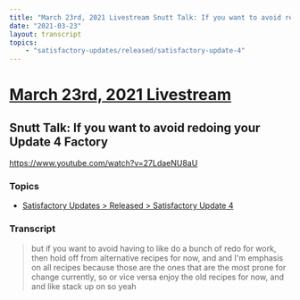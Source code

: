 ```yaml
---
title: "March 23rd, 2021 Livestream Snutt Talk: If you want to avoid redoing your Update 4 Factory"
date: "2021-03-23"
layout: transcript
topics:
    - "satisfactory-updates/released/satisfactory-update-4"
---
```

# [March 23rd, 2021 Livestream](../2021-03-23.md)
## Snutt Talk: If you want to avoid redoing your Update 4 Factory
https://www.youtube.com/watch?v=27LdaeNU8aU

### Topics
* [Satisfactory Updates > Released > Satisfactory Update 4](../topics/satisfactory-updates/released/satisfactory-update-4.md)

### Transcript

> but if you want to avoid having to like do a bunch of redo for work, then hold off from alternative recipes for now, and and I'm emphasis on all recipes because those are the ones that are the most prone for change currently, so or vice versa enjoy the old recipes for now, and and like stack up on so yeah
